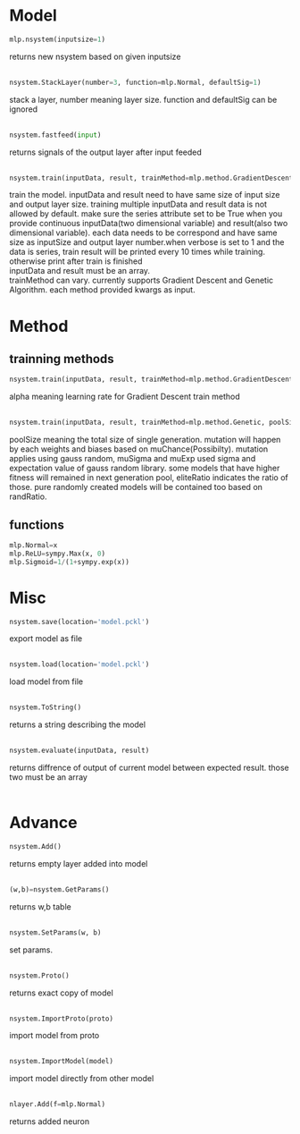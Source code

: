 # Model
```python
mlp.nsystem(inputsize=1)
```
returns new nsystem based on given inputsize<br><br>
```python
nsystem.StackLayer(number=3, function=mlp.Normal, defaultSig=1)
```
stack a layer, number meaning layer size. function and defaultSig can be ignored<br><br>
```python
nsystem.fastfeed(input)
```
returns signals of the output layer after input feeded<br><br>
```python
nsystem.train(inputData, result, trainMethod=mlp.method.GradientDescent, series=False, verbose=0, **kwargs)
```
train the model. inputData and result need to have same size of input size and output layer size. training multiple inputData and result data is not allowed by default. make sure the series attribute set to be True when you provide continuous inputData(two dimensional variable) and result(also two dimensional variable). each data needs to be correspond and have same size as inputSize and output layer number.when verbose is set to 1 and the data is series, train result will be printed every 10 times while training. otherwise print after train is finished<br>
inputData and result must be an array.<br>
trainMethod can vary. currently supports Gradient Descent and Genetic Algorithm. each method provided kwargs as input.
# Method
## trainning methods
```python
nsystem.train(inputData, result, trainMethod=mlp.method.GradientDescent, alpha=0.05)
```
alpha meaning learning rate for Gradient Descent train method<br><br>
```python
nsystem.train(inputData, result, trainMethod=mlp.method.Genetic, poolSize=3, muChance=0.1, muSigma=1, muExp=0, eliteRatio=0.2, randRatio=0.2)
```
poolSize meaning the total size of single generation. mutation will happen by each weights and biases based on muChance(Possibilty). mutation applies using gauss random, muSigma and muExp used sigma and expectation value of gauss random library. some models that have higher fitness will remained in next generation pool, eliteRatio indicates the ratio of those. pure randomly created models will be contained too based on randRatio.
## functions
```python
mlp.Normal=x
mlp.ReLU=sympy.Max(x, 0)
mlp.Sigmoid=1/(1+sympy.exp(x))
```
# Misc
```python
nsystem.save(location='model.pckl')
```
export model as file<br><br>
```python
nsystem.load(location='model.pckl')
```
load model from file<br><br>
```python
nsystem.ToString()
```
returns a string describing the model<br><br>
```python
nsystem.evaluate(inputData, result)
```
returns diffrence of output of current model between expected result. those two must be an array<br><br>

# Advance
```python
nsystem.Add()
```
returns empty layer added into model<br><br>
```python
(w,b)=nsystem.GetParams()
```
returns w,b table<br><br>
```python
nsystem.SetParams(w, b)
```
set params.<br><br>
```python
nsystem.Proto()
```
returns exact copy of model<br><br>
```python
nsystem.ImportProto(proto)
```
import model from proto<br><br>
```python
nsystem.ImportModel(model)
```
import model directly from other model<br><br>
```python
nlayer.Add(f=mlp.Normal)
```
returns added neuron<br><br>
